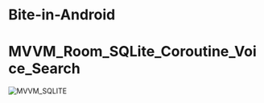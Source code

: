 # Bite-in-Android
# MVVM_Room_SQLite_Coroutine_Voice_Search
![MVVM_SQLITE](https://user-images.githubusercontent.com/48696824/122587129-49a66e00-d07f-11eb-8730-86b2b829b019.jpg)
